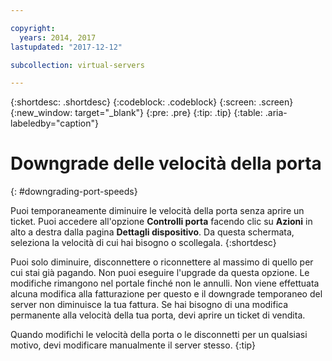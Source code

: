 ```yaml
---

copyright:
  years: 2014, 2017
lastupdated: "2017-12-12"

subcollection: virtual-servers

---
```


{:shortdesc: .shortdesc}
{:codeblock: .codeblock}
{:screen: .screen}
{:new_window: target="_blank"}
{:pre: .pre}
{:tip: .tip}
{:table: .aria-labeledby="caption"}

# Downgrade delle velocità della porta
{: #downgrading-port-speeds}

Puoi temporaneamente diminuire le velocità della porta senza aprire un ticket. Puoi accedere all'opzione **Controlli porta** facendo clic su **Azioni** in alto a destra dalla pagina **Dettagli dispositivo**. Da questa schermata, seleziona la velocità di cui hai bisogno o scollegala.
{:shortdesc}

Puoi solo diminuire, disconnettere o riconnettere al massimo di quello per cui stai già pagando. Non puoi eseguire l'upgrade da questa opzione. Le modifiche rimangono nel portale finché non le annulli. Non viene effettuata alcuna modifica alla fatturazione per questo e il downgrade temporaneo del server non diminuisce la tua fattura. Se hai bisogno di una modifica permanente alla velocità della tua porta, devi aprire un ticket di vendita.

Quando modifichi le velocità della porta o le disconnetti per un qualsiasi motivo, devi modificare manualmente il server stesso.
{:tip}
